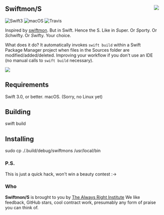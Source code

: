 <h2>Swiftmon/S
  <img src="https://pbs.twimg.com/profile_images/725354235056017409/poiNAOlB_400x400.jpg"
       align="right" />
</h2>

![Swift3](https://img.shields.io/badge/swift-3-blue.svg)
![macOS](https://img.shields.io/badge/os-macOS-green.svg?style=flat)
![Travis](https://api.travis-ci.org/NozeIO/swiftmons.svg?branch=master&style=flat)

Inspired by
[swiftmon](https://github.com/dimpiax/swiftmon).
But in Swift.
Hence the S. Like in *S*uper. Or *S*porty. Or *S*chwifty. Or *S*wifty.
Your choice.

What does it do? It automatically invokes `swift build` within a Swift Package Manager
project when files in the Sources folder are modified/added/deleted. Improving your
workflow if you don't use an IDE (no manual calls to `swift build` necessary).

<img src="http://zeezide.com/img/SwiftmonS-Demo.gif" />

## Requirements

Swift 3.0, or better. macOS. (Sorry, no Linux yet)

## Building

swift build

## Installing

sudo cp ./.build/debug/swiftmons /usr/local/bin

### P.S.

This is just a quick hack, won't win a beauty contest :->

### Who

**Swiftmon/S** is brought to you by
[The Always Right Institute](http://www.alwaysrightinstitute.com)
We like feedback, GitHub stars, cool contract work,
presumably any form of praise you can think of.
